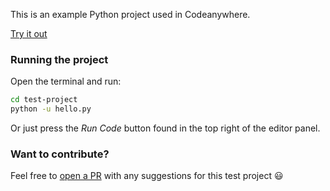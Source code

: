 This is an example Python project used in Codeanywhere.

[Try it out](https://app.codeanywhere.com/#https://github.com/Codeanywhere-Templates/python)

### Running the project

Open the terminal and run:
```sh
cd test-project
python -u hello.py
```
Or just press the *Run Code* button found in the top right of the editor panel.
### Want to contribute?

Feel free to [open a PR](https://github.com/Codeanywhere-Templates/python) with any suggestions for this test project 😃 